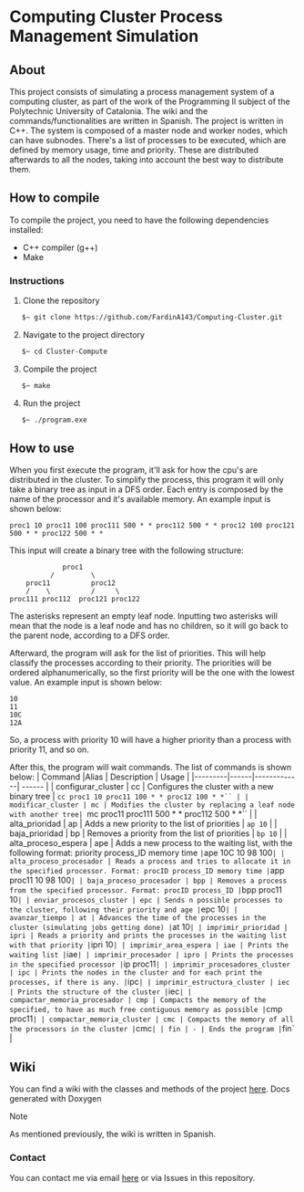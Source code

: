 # Computing Cluster Process Management Simulation

## About
This project consists of simulating a process management system of a computing cluster, as part of the work of the Programming II subject of the Polytechnic University of Catalonia. The wiki and the commands/functionalities are written in Spanish. The project is written in C++.
The system is composed of a master node and worker nodes, which can have subnodes. There's a list of processes to be executed, which are defined by memory usage, time and priority. These are distributed afterwards to all the nodes, taking into account the best way to distribute them.

## How to compile
To compile the project, you need to have the following dependencies installed:
- C++ compiler (g++)
- Make

### Instructions
1. Clone the repository
 ```bash
    $~ git clone https://github.com/FardinA143/Computing-Cluster.git
 ```

2. Navigate to the project directory
 ```bash
    $~ cd Cluster-Compute
 ```

 3. Compile the project
 ```bash
    $~ make
 ```
 4. Run the project
 ```bash
    $~ ./program.exe
 ```

## How to use
When you first execute the program, it'll ask for how the cpu's are distributed in the cluster. To simplify the process, this program it will only take a binary tree as input in a DFS order. Each entry is composed by the name of the processor and it's available memory. An example input is shown below:
```
proc1 10 proc11 100 proc111 500 * * proc112 500 * * proc12 100 proc121
500 * * proc122 500 * *
```
This input will create a binary tree with the following structure:
```
             proc1
          /         \
    proc11          proc12
    /    \          /     \
proc111 proc112  proc121 proc122
```

The asterisks represent an empty leaf node. Inputting two asterisks will mean that the node is a leaf node and has no children, so it will go back to the parent node, according to a DFS order. 

Afterward, the program will ask for the list of priorities. This will help classify the processes according to their priority. The priorities will be ordered alphanumerically, so the first priority will be the one with the lowest value. An example input is shown below:
```
10
11
10C
12A
```
So, a process with priority 10 will have a higher priority than a process with priority 11, and so on.

After this, the program will wait commands. The list of commands is shown below:
| Command |Alias | Description | Usage |
|---------|------|-------------| ------ |
| configurar_cluster | cc | Configures the cluster with a new binary tree | `cc proc1 10 proc11 100 * * proc12 100 * *`` |
| modificar_cluster | mc | Modifies the cluster by replacing a leaf node with another tree| `mc proc11 proc111 500 * * proc112 500 * *`` |
| alta_prioridad | ap | Adds a new priority to the list of priorities | `ap 10` |
| baja_prioridad | bp | Removes a priority from the list of priorities | `bp 10` |
| alta_proceso_espera | ape | Adds a new process to the waiting list, with the following format: priority process_ID memory time ` | `ape 10C 10 98 100` |
| alta_proceso_procesador | Reads a process and tries to allocate it in the specified processor. Format: procID process_ID memory time | `app proc11 10 98 100` |
| baja_proceso_procesador | bpp | Removes a process from the specified processor. Format: procID process_ID | `bpp proc11 10` |
| enviar_procesos_cluster | epc | Sends n possible processes to the cluster, following their priority and age | `epc 10` |
| avanzar_tiempo | at | Advances the time of the processes in the cluster (simulating jobs getting done) | `at 10` |
| imprimir_prioridad | ipri | Reads a priority and prints the processes in the waiting list with that priority | `ipri 10` |
| imprimir_area_espera | iae | Prints the waiting list | `iae` |
| imprimir_procesador | ipro | Prints the processes in the specified processor | `ip proc11` |
| imprimir_procesadores_cluster | ipc | Prints the nodes in the cluster and for each print the processes, if there is any. | `ipc` |
| imprimir_estructura_cluster | iec | Prints the structure of the cluster | `iec` |
| compactar_memoria_procesador | cmp | Compacts the memory of the specified, to have as much free contiguous memory as possible | `cmp proc11` |
| compactar_memoria_cluster | cmc | Compacts the memory of all the processors in the cluster | `cmc` |
| fin | - | Ends the program | `fin` |


## Wiki
You can find a wiki with the classes and methods of the project <a href="https://computing-cluser.fardinarafat.tk/" target="_blank">here</a>. Docs generated with Doxygen 
> [!NOTE]
>  As mentioned previously, the wiki is written in Spanish.

### Contact
You can contact me via email [here](mailto:fardin@tekhmos.com) or via Issues in this repository.

